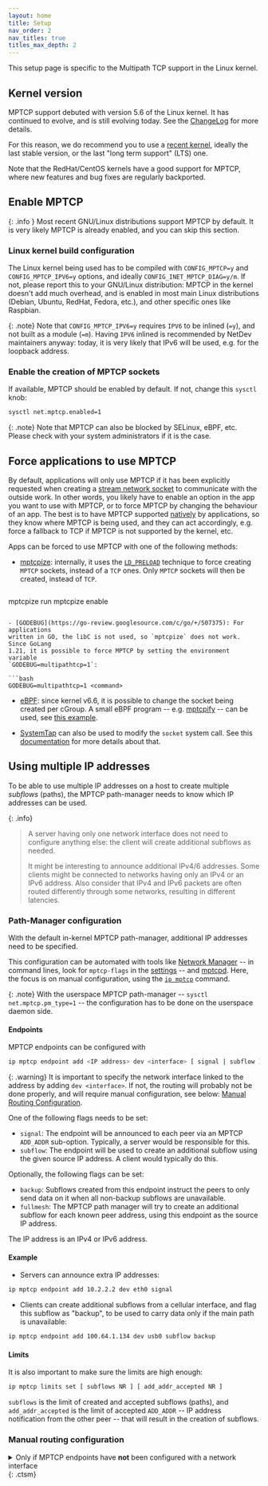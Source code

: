 ```yaml
---
layout: home
title: Setup
nav_order: 2
nav_titles: true
titles_max_depth: 2
---
```


This setup page is specific to the Multipath TCP support in the Linux kernel.

## Kernel version

MPTCP support debuted with version 5.6 of the Linux kernel. It has continued to
evolve, and is still evolving today. See the
[ChangeLog](https://github.com/multipath-tcp/mptcp_net-next/wiki/#changelog) for
more details.

For this reason, we do recommend you to use a
[recent kernel](https://www.kernel.org/), ideally the last stable version, or
the last "long term support" (LTS) one.

Note that the RedHat/CentOS kernels have a good support for MPTCP, where new
features and bug fixes are regularly backported.


## Enable MPTCP

{: .info }
Most recent GNU/Linux distributions support MPTCP by default. It is very
likely MPTCP is already enabled, and you can skip this section.

### Linux kernel build configuration

The Linux kernel being used has to be compiled with `CONFIG_MPTCP=y` and
`CONFIG_MPTCP_IPV6=y` options, and ideally `CONFIG_INET_MPTCP_DIAG=y/m`. If not,
please report this to your GNU/Linux distribution: MPTCP in the kernel doesn't
add much overhead, and is enabled in most main Linux distributions (Debian,
Ubuntu, RedHat, Fedora, etc.), and other specific ones like Raspbian.

{: .note}
Note that `CONFIG_MPTCP_IPV6=y` requires `IPV6` to be inlined (`=y`), and not
built as a module (`=m`). Having `IPV6` inlined is recommended by NetDev
maintainers anyway: today, it is very likely that IPv6 will be used, e.g. for
the loopback address.

### Enable the creation of MPTCP sockets

If available, MPTCP should be enabled by default. If not, change this `sysctl`
knob:

```bash
sysctl net.mptcp.enabled=1
```

{: .note}
Note that MPTCP can also be blocked by SELinux, eBPF, etc. Please check with
your system administrators if it is the case.


## Force applications to use MPTCP

By default, applications will only use MPTCP if it has been explicitly
requested when creating a [stream network socket](https://en.wikipedia.org/wiki/Network_socket)
to communicate with the outside work. In other words, you likely have to enable
an option in the app you want to use with MPTCP, or to force MPTCP by changing
the behaviour of an app. The best is to have MPTCP supported [natively](implementation.html)
by applications, so they know where MPTCP is being used, and they can act
accordingly, e.g. force a fallback to TCP if MPTCP is not supported by the
kernel, etc.

Apps can be forced to use MPTCP with one of the following methods:

- [mptcpize](https://www.mankier.com/8/mptcpize): internally, it uses the
  [`LD_PRELOAD`](https://en.wikipedia.org/wiki/LD_PRELOAD) technique to force
  creating `MPTCP` sockets, instead of a `TCP` ones. Only `MPTCP` sockets will
  then be created, instead of `TCP`.

  ```bash
mptcpize run <command>
mptcpize enable <systemd unit>
  ```

- [GODEBUG](https://go-review.googlesource.com/c/go/+/507375): For applications
  written in GO, the libC is not used, so `mptcpize` does not work. Since GoLang
  1.21, it is possible to force MPTCP by setting the environment variable
  `GODEBUG=multipathtcp=1`:

  ```bash
GODEBUG=multipathtcp=1 <command>
  ```

- [eBPF](https://ebpf.io/what-is-ebpf/): since kernel v6.6, it is possible to
  change the socket being created per cGroup. A small eBPF program -- e.g.
  [mptcpify](https://elixir.bootlin.com/linux/latest/source/tools/testing/selftests/bpf/progs/mptcpify.c) --
  can be used, see [this example](https://git.kernel.org/pub/scm/linux/kernel/git/bpf/bpf-next.git/commit/?id=ddba122428a7).

- [SystemTap](https://sourceware.org/systemtap/) can also be used to modify the
  `socket` system call. See this [documentation](https://access.redhat.com/documentation/en-us/red_hat_enterprise_linux/8/html/configuring_and_managing_networking/getting-started-with-multipath-tcp_configuring-and-managing-networking#preparing-rhel-to-enable-mptcp-support_getting-started-with-multipath-tcp)
  for more details about that.


## Using multiple IP addresses

To be able to use multiple IP addresses on a host to create multiple *subflows*
(paths), the MPTCP path-manager needs to know which IP addresses can be used.

{: .info}
> A server having only one network interface does not need to configure anything
> else: the client will create additional subflows as needed.
>
> It might be interesting to announce additional IPv4/6 addresses. Some clients
> might be connected to networks having only an IPv4 or an IPv6 address. Also
> consider that IPv4 and IPv6 packets are often routed differently through some
> networks, resulting in different latencies.

### Path-Manager configuration

With the default in-kernel MPTCP path-manager, additional IP addresses need to
be specified.

This configuration can be automated with tools like
[Network Manager](https://networkmanager.dev) -- in command lines, look for
`mptcp-flags` in the [settings](https://networkmanager.dev/docs/api/latest/nm-settings-nmcli.html) --
and [mptcpd](https://mptcpd.mptcp.dev). Here, the focus is on manual
configuration, using the [`ip mptcp`](https://man7.org/linux/man-pages/man8/ip-mptcp.8.html)
command.

{: .note}
With the userspace MPTCP path-manager -- `sysctl net.mptcp.pm_type=1` -- the
configuration has to be done on the userspace daemon side.

#### Endpoints

MPTCP endpoints can be configured with

```sh
ip mptcp endpoint add <IP address> dev <interface> [ signal | subflow ] [ backup ] [ fullmesh ]
```

{: .warning}
It is important to specify the network interface linked to the address by adding
`dev <interface>`. If not, the routing will probably not be done properly, and
will require manual configuration, see below:
[Manual Routing Configuration](#manual-routing-configuration).

One of the following flags needs to be set:
- `signal`: The endpoint will be announced to each peer via an MPTCP `ADD_ADDR`
  sub-option. Typically, a server would be responsible for this.
- `subflow`: The endpoint will be used to create an additional subflow using
  the given source IP address. A client would typically do this.

Optionally, the following flags can be set:
- `backup`: Subflows created from this endpoint instruct the peers to only send
  data on it when all non-backup subflows are unavailable.
- `fullmesh`: The MPTCP path manager will try to create an additional subflow
  for each known peer address, using this endpoint as the source IP address.

The IP address is an IPv4 or IPv6 address.

#### Example

- Servers can announce extra IP addresses:
```sh
ip mptcp endpoint add 10.2.2.2 dev eth0 signal
```

- Clients can create additional subflows from a cellular interface, and flag
  this subflow as "backup", to be used to carry data only if the main path is
  unavailable:
```sh
ip mptcp endpoint add 100.64.1.134 dev usb0 subflow backup
```

#### Limits

It is also important to make sure the limits are high enough:

```sh
ip mptcp limits set [ subflows NR ] [ add_addr_accepted NR ]
```

`subflows` is the limit of created and accepted subflows (paths), and
`add_addr_accepted` is the limit of accepted `ADD_ADDR` -- IP address
notification from the other peer -- that will result in the creation of
subflows.

### Manual routing configuration

<details markdown="block">
<summary>Only if MPTCP endpoints have <b>not</b> been configured with a network interface </summary>

The system needs to know how to route packets from a specific IP address to the
correct network interface.

{: .warning}
This manual routing configuration should not be required if the MPTCP endpoints
have been configured with a network interface `dev <interface>`, and if the
GNU/Linux distribution has automatically configured default route attached to
each network interface. To verify the latter, please check if the following
command `ip route show default` lists all the IPs you want to use with a `dev`
and a `src`.

To be able to use multiple paths from different local IP addresses at the same
time, it is then required to configure the system to route the traffic from a
specific local IP address (e.g. the one of the Wi-Fi) through the correct
interface, and not the default one. Such configuration can be automated with
tools like [Network Manager](https://networkmanager.dev), but here, we will
focus on the manual configuration, using
[`ip route`](https://man7.org/linux/man-pages/man8/ip-route.8.html) and
[`ip rule`](https://man7.org/linux/man-pages/man8/ip-rule.8.html) commands.

For each (additional) interface that will be used with MPTCP, run the following
commands with the correct IP address and a different table number:

```sh
ip rule add from <local interface IP address> table <table number>
ip route add default via <default gateway IP> dev <interface name> table <table number>
```

This configuration might need to be done with both IPv4 and IPv6 addresses.

#### Example

On a system with 3 network interfaces:

- Ethernet:
  - IP Address: 10.1.1.2
  - Gateway (next hop): 10.1.1.1

- Wi-Fi:
  - IP Address: 192.168.1.2
  - Gateway (next hop): 192.168.1.1

- Cellular:
  - IP Address: 100.64.1.134
  - Gateway (next hop): 100.64.1.133

Where the Ethernet interface is the default one:

```sh
$ ip route show default
default via 10.1.1.1 dev eth0 (...) metric 100
default via 192.168.1.1 dev wlan0 (...) metric 600
default via 100.64.1.133 dev usb0 (...) metric 1000
```

It is then required to configure the routing for the Wi-Fi and the cellular
interface, not to have the traffic routed only through the Ethernet interface:

```sh
ip rule add from 192.168.1.2 table 42
ip route add default via 192.168.1.1 dev wlan0 table 42

ip rule add from 100.64.1.134 table 43
ip route add default via 100.64.1.133 dev wlan0 table 43
```
</details> {: .ctsm}
